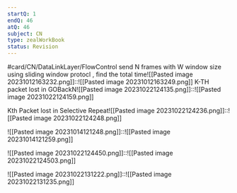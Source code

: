 ```yaml
---
startQ: 1
endQ: 46
atQ: 46
subject: CN
type: zealWorkBook
status: Revision
---
```

#card/CN/DataLinkLayer/FlowControl
send N frames with W window size using sliding window protocl , find the total time![[Pasted image 20231012163232.png]]::![[Pasted image 20231012163249.png]] <!--SR:!2023-12-28,37,252-->
K-TH packet lost in GOBackN![[Pasted image 20231022124135.png]]::![[Pasted image 20231022124159.png]] <!--SR:!2024-03-18,83,272-->

Kth Packet lost in Selective Repeat![[Pasted image 20231022124236.png]]::![[Pasted image 20231022124248.png]] <!--SR:!2023-12-28,20,230-->


![[Pasted image 20231014121248.png]]::![[Pasted image 20231014121259.png]] <!--SR:!2024-01-22,68,312-->

![[Pasted image 20231022124450.png]]::![[Pasted image 20231022124503.png]] <!--SR:!2024-05-31,157,312-->


 <!--SR:!2023-11-06,9,272-->

 <!--SR:!2023-11-07,10,272-->


 <!--SR:!2023-10-27,4,276-->

![[Pasted image 20231022131222.png]]::![[Pasted image 20231022131235.png]] <!--SR:!2024-01-02,48,290-->